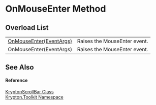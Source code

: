 # OnMouseEnter Method


## Overload List
<table>
<tr>
<td><a href="689d7ba1-f30c-9a3c-2fa8-d8a01c908c8b.md">OnMouseEnter(EventArgs)</a></td>
<td>Raises the MouseEnter event.</td></tr>
<tr>
<td>OnMouseEnter(EventArgs)</td>
<td>Raises the MouseEnter event.</td></tr>
</table>

## See Also


#### Reference
<a href="f6459340-c30c-86a4-bb69-09785b0333d6.md">KryptonScrollBar Class</a>  
<a href="79d2eac2-21f4-54ff-7552-b20c33c30600.md">Krypton.Toolkit Namespace</a>  

